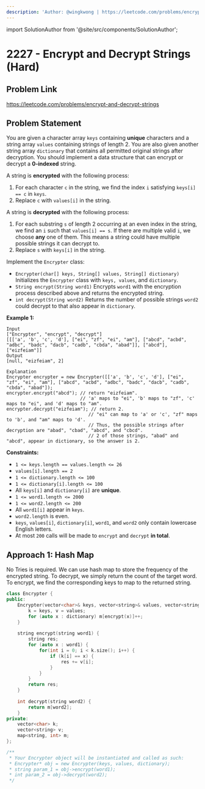 ```yaml
---
description: 'Author: @wingkwong | https://leetcode.com/problems/encrypt-and-decrypt-strings'
---
```


import SolutionAuthor from '@site/src/components/SolutionAuthor';

# 2227 - Encrypt and Decrypt Strings (Hard)

## Problem Link

https://leetcode.com/problems/encrypt-and-decrypt-strings

## Problem Statement

You are given a character array `keys` containing **unique** characters and a string array `values` containing strings of length 2. You are also given another string array `dictionary` that contains all permitted original strings after decryption. You should implement a data structure that can encrypt or decrypt a **0-indexed** string.

A string is **encrypted** with the following process:

1. For each character `c` in the string, we find the index `i` satisfying `keys[i] == c` in `keys`.
2. Replace `c` with `values[i]` in the string.

A string is **decrypted** with the following process:

1. For each substring `s` of length 2 occurring at an even index in the string, we find an `i` such that `values[i] == s`. If there are multiple valid `i`, we choose **any** one of them. This means a string could have multiple possible strings it can decrypt to.
2. Replace `s` with `keys[i]` in the string.

Implement the `Encrypter` class:

* `Encrypter(char[] keys, String[] values, String[] dictionary)` Initializes the `Encrypter` class with `keys, values`, and `dictionary`.
* `String encrypt(String word1)` Encrypts `word1` with the encryption process described above and returns the encrypted string.
* `int decrypt(String word2)` Returns the number of possible strings `word2` could decrypt to that also appear in `dictionary`.



**Example 1:**

```
Input
["Encrypter", "encrypt", "decrypt"]
[[['a', 'b', 'c', 'd'], ["ei", "zf", "ei", "am"], ["abcd", "acbd", "adbc", "badc", "dacb", "cadb", "cbda", "abad"]], ["abcd"], ["eizfeiam"]]
Output
[null, "eizfeiam", 2]

Explanation
Encrypter encrypter = new Encrypter([['a', 'b', 'c', 'd'], ["ei", "zf", "ei", "am"], ["abcd", "acbd", "adbc", "badc", "dacb", "cadb", "cbda", "abad"]);
encrypter.encrypt("abcd"); // return "eizfeiam". 
                           // 'a' maps to "ei", 'b' maps to "zf", 'c' maps to "ei", and 'd' maps to "am".
encrypter.decrypt("eizfeiam"); // return 2. 
                              // "ei" can map to 'a' or 'c', "zf" maps to 'b', and "am" maps to 'd'. 
                              // Thus, the possible strings after decryption are "abad", "cbad", "abcd", and "cbcd". 
                              // 2 of those strings, "abad" and "abcd", appear in dictionary, so the answer is 2.
```

**Constraints:**

* `1 <= keys.length == values.length <= 26`
* `values[i].length == 2`
* `1 <= dictionary.length <= 100`
* `1 <= dictionary[i].length <= 100`
* All `keys[i]` and `dictionary[i]` are **unique**.
* `1 <= word1.length <= 2000`
* `1 <= word2.length <= 200`
* All `word1[i]` appear in `keys`.
* `word2.length` is even.
* `keys`, `values[i]`, `dictionary[i]`, `word1`, and `word2` only contain lowercase English letters.
* At most `200` calls will be made to `encrypt` and `decrypt` **in total**.

## Approach 1: Hash Map

No Tries is required. We can use hash map to store the frequency of the encrypted string. To decrypt, we simply return the count of the target word. To encrypt, we find the corresponding keys to map to the returned string.

<SolutionAuthor name="@wingkwong"/>

```cpp
class Encrypter {
public:
    Encrypter(vector<char>& keys, vector<string>& values, vector<string>& dictionary) {
        k = keys, v = values;
        for (auto x : dictionary) m[encrypt(x)]++;
    }
    
    string encrypt(string word1) {
        string res;
        for (auto x : word1) {
            for(int i = 0; i < k.size(); i++) {
                if (k[i] == x) {
                    res += v[i];
                }
            }
        }
        return res;
    }
    
    int decrypt(string word2) {
        return m[word2];
    }
private:
    vector<char> k;
    vector<string> v;
    map<string, int> m;
};

/**
 * Your Encrypter object will be instantiated and called as such:
 * Encrypter* obj = new Encrypter(keys, values, dictionary);
 * string param_1 = obj->encrypt(word1);
 * int param_2 = obj->decrypt(word2);
 */
```
